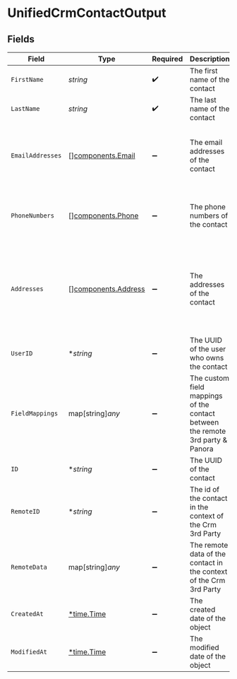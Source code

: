 # UnifiedCrmContactOutput


## Fields

| Field                                                                                                               | Type                                                                                                                | Required                                                                                                            | Description                                                                                                         | Example                                                                                                             |
| ------------------------------------------------------------------------------------------------------------------- | ------------------------------------------------------------------------------------------------------------------- | ------------------------------------------------------------------------------------------------------------------- | ------------------------------------------------------------------------------------------------------------------- | ------------------------------------------------------------------------------------------------------------------- |
| `FirstName`                                                                                                         | *string*                                                                                                            | :heavy_check_mark:                                                                                                  | The first name of the contact                                                                                       | John                                                                                                                |
| `LastName`                                                                                                          | *string*                                                                                                            | :heavy_check_mark:                                                                                                  | The last name of the contact                                                                                        | Doe                                                                                                                 |
| `EmailAddresses`                                                                                                    | [][components.Email](../../models/components/email.md)                                                              | :heavy_minus_sign:                                                                                                  | The email addresses of the contact                                                                                  | [<br/>{<br/>"email": "john.doe@example.com",<br/>"type": "WORK"<br/>}<br/>]                                         |
| `PhoneNumbers`                                                                                                      | [][components.Phone](../../models/components/phone.md)                                                              | :heavy_minus_sign:                                                                                                  | The phone numbers of the contact                                                                                    | [<br/>{<br/>"phone": "1234567890",<br/>"type": "WORK"<br/>}<br/>]                                                   |
| `Addresses`                                                                                                         | [][components.Address](../../models/components/address.md)                                                          | :heavy_minus_sign:                                                                                                  | The addresses of the contact                                                                                        | [<br/>{<br/>"street": "123 Main St",<br/>"city": "Anytown",<br/>"state": "CA",<br/>"zip": "12345",<br/>"country": "USA",<br/>"type": "WORK"<br/>}<br/>] |
| `UserID`                                                                                                            | **string*                                                                                                           | :heavy_minus_sign:                                                                                                  | The UUID of the user who owns the contact                                                                           | 801f9ede-c698-4e66-a7fc-48d19eebaa4f                                                                                |
| `FieldMappings`                                                                                                     | map[string]*any*                                                                                                    | :heavy_minus_sign:                                                                                                  | The custom field mappings of the contact between the remote 3rd party & Panora                                      | {<br/>"fav_dish": "broccoli",<br/>"fav_color": "red"<br/>}                                                          |
| `ID`                                                                                                                | **string*                                                                                                           | :heavy_minus_sign:                                                                                                  | The UUID of the contact                                                                                             | 801f9ede-c698-4e66-a7fc-48d19eebaa4f                                                                                |
| `RemoteID`                                                                                                          | **string*                                                                                                           | :heavy_minus_sign:                                                                                                  | The id of the contact in the context of the Crm 3rd Party                                                           | id_1                                                                                                                |
| `RemoteData`                                                                                                        | map[string]*any*                                                                                                    | :heavy_minus_sign:                                                                                                  | The remote data of the contact in the context of the Crm 3rd Party                                                  | {<br/>"fav_dish": "broccoli",<br/>"fav_color": "red"<br/>}                                                          |
| `CreatedAt`                                                                                                         | [*time.Time](https://pkg.go.dev/time#Time)                                                                          | :heavy_minus_sign:                                                                                                  | The created date of the object                                                                                      | 2024-10-01T12:00:00Z                                                                                                |
| `ModifiedAt`                                                                                                        | [*time.Time](https://pkg.go.dev/time#Time)                                                                          | :heavy_minus_sign:                                                                                                  | The modified date of the object                                                                                     | 2024-10-01T12:00:00Z                                                                                                |